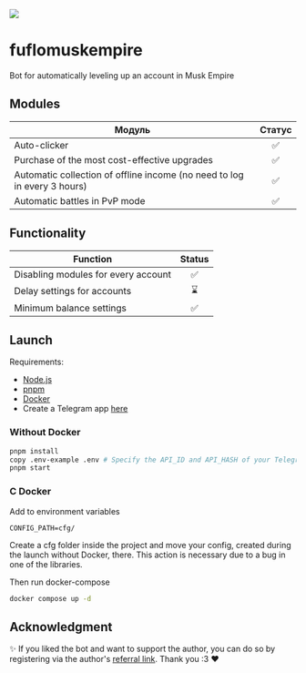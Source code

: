 [<img src="https://img.shields.io/badge/Telegram-%40Me-orange">](https://t.me/Newmcpe)

# fuflomuskempire

Bot for automatically leveling up an account in Musk Empire

## Modules

| Модуль                                                                   | Статус |
|--------------------------------------------------------------------------|:------:|
| Auto-clicker                                                             |   ✅    |
| Purchase of the most cost-effective upgrades	                            |   ✅    |
| Automatic collection of offline income (no need to log in every 3 hours) |   ✅    |
| Automatic battles in PvP mode                                            |   ✅    |

## Functionality

| Function                            | Status |
|-------------------------------------|:------:|
| Disabling modules for every account |   ✅    |
| Delay settings for accounts         |   ⌛    |
| Minimum balance settings            |   ✅    |

## Launch

Requirements:

- [Node.js](https://nodejs.org/)
- [pnpm](https://pnpm.io/)
- [Docker](https://www.docker.com/)
- Create a Telegram app [here](https://my.telegram.org/)

### Without Docker

```bash
pnpm install
copy .env-example .env # Specify the API_ID and API_HASH of your Telegram app
pnpm start
```

### С Docker

Add to environment variables
```
CONFIG_PATH=cfg/
```

Create a cfg folder inside the project and move your config, created during the launch without Docker, there. This action is necessary due to a bug in one of the libraries.

Then run docker-compose
```bash
docker compose up -d
```

## Acknowledgment

✨ If you liked the bot and want to support the author, you can do so by registering via the author's [referral link](https://t.me/muskempire_bot/game?startapp=hero277588744). Thank you :3 ❤️
